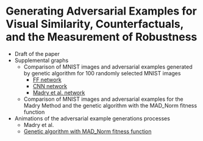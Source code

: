# Generating Adversarial Examples for Visual Similarity, Counterfactuals, and the Measurement of Robustness

- Draft of the paper
- Supplemental graphs
  - Comparison of MNIST images and adversarial examples generated by genetic algorithm for 100 randomly selected MNIST images
    - [FF network](./figures/FF100.jpg)
	- [CNN network](./figures/CNN100.jpg)
	- [Madry et al. network](./figures/Madry100.jpg)
  - Comparison of MNIST images and adversarial examples for the Madry Method and the genetic algorithm with the MAD_Norm fitness function
- Animations of the adversarial example generations processes
  - Madry et al.
  - [Genetic algorithm with MAD_Norm fitness function](./ga_animation/ga_animation.html)